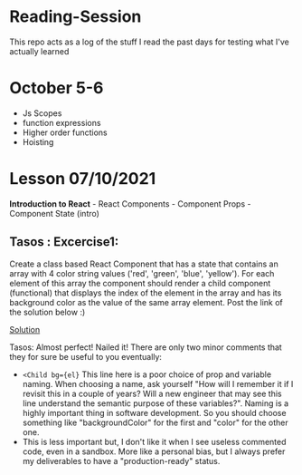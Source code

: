 # Reading-Session

This repo acts as a log of the stuff I read the past days for testing what I've actually learned

# October 5-6

- Js Scopes
- function expressions
- Higher order functions
- Hoisting

# Lesson 07/10/2021
   **Introduction to React**
      - React Components
         - Component Props
         - Component State (intro)
## Tasos : Excercise1:

Create a class based React Component that has a state that contains an array with 4 color string values ('red', 'green', 'blue', 'yellow'). For each element of this array the component should render a child component (functional) that displays the index of the element in the array and has its background color as the value of the same array element. Post the link of the solution below :)

   [Solution](https://codesandbox.io/s/hidden-darkness-i61rb?file=/src/App.js)
   
Tasos: Almost perfect! Nailed it! There are only two minor comments that they for sure be useful to you eventually:
   
 - ```<Child bg={el}``` This line here is a poor choice of prop and variable naming. When choosing a name, ask yourself "How will I remember it if I revisit this in a couple of years? Will a new engineer that may see this line understand the semantic purpose of these variables?". Naming is a highly important thing in software development. So you should choose something like "backgroundColor" for the first and "color" for the other one.
- This is less important but, I don't like it when I see useless commented code, even in a sandbox. More like a personal bias, but I always prefer my deliverables to have a "production-ready" status.
